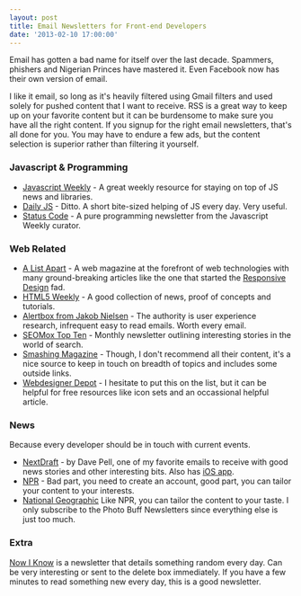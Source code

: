 ```yaml
---
layout: post
title: Email Newsletters for Front-end Developers
date: '2013-02-10 17:00:00'
---
```


Email has gotten a bad name for itself over the last decade.  Spammers, phishers and Nigerian Princes have mastered it.  Even Facebook now has their own version of email.

I like it email, so long as it's heavily filtered using Gmail filters and used solely for pushed content that I want to receive.  RSS is a great way to keep up on your favorite content but it can be burdensome to make sure you have all the right content.  If you signup for the right email newsletters, that's all done for you.  You may have to endure a few ads, but the content selection is superior rather than filtering it yourself.

### Javascript &amp; Programming

* [Javascript Weekly](http://javascriptweekly.com/) - A great weekly resource for staying on top of JS news and libraries.
* [Daily JS](http://feeds.feedburner.com/dailyjs) - Ditto.  A short bite-sized helping of JS every day.  Very useful. 
* [Status Code](http://statuscode.org/) - A pure programming newsletter from the Javascript Weekly curator.


### Web Related

* [A List Apart](http://alistapart.com/about/rss) - A web magazine at the forefront of web technologies with many ground-breaking articles like the one that started the [Responsive Design](http://alistapart.com/article/responsive-web-design) fad.
* [HTML5 Weekly](http://html5weekly.com/) - A good collection of news, proof of concepts and tutorials.
* [Alertbox from Jakob Nielsen](http://www.nngroup.com/articles/subscribe/) - The authority is user experience research, infrequent easy to read emails. Worth every email.
* [SEOMox Top Ten](http://www.seomoz.org/moztop10) - Monthly newsletter outlining interesting stories in the world of search.
* [Smashing Magazine](http://www.smashingmagazine.com/the-smashing-newsletter/) - Though, I don't recommend all their content, it's a nice source to keep in touch on breadth of topics and includes some outside links.
* [Webdesigner Depot](http://www.webdesignerdepot.com/newsletter/) - I hesitate to put this on the list, but it can be helpful for free resources like icon sets and an occassional helpful article.



### News

Because every developer should be in touch with current events.

* [NextDraft](http://nextdraft.com/) - by Dave Pell, one of my favorite emails to receive with good news stories and other interesting bits.  Also has [iOS app](https://itunes.apple.com/us/app/nextdraft-days-most-fascinating/id549358690).
* [NPR](http://www.npr.org/templates/reg/) - Bad part, you need to create an account, good part, you can tailor your content to your interests.
* [National Geographic](http://www.nationalgeographic.com/newsletter) Like NPR, you can tailor the content to your taste.  I only subscribe to the Photo Buff Newsletters since everything else is just too much.  

### Extra 

[Now I Know](http://nowiknow.com/) is a newsletter that details something random every day.  Can be very interesting or sent to the delete box immediately.  If you have a few minutes to read something new every day, this is a good newsletter.

